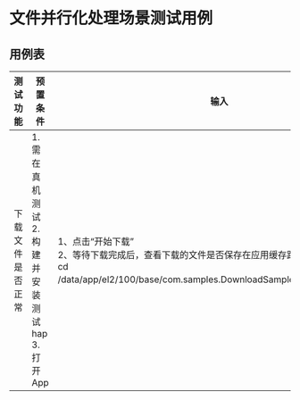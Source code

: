 # 文件并行化处理场景测试用例

## 用例表

| 测试功能                              | 预置条件                                | 输入                   | 预期输出                               | 是否自动 | 测试结果 |
|-----------------------------------|-------------------------------------|----------------------|------------------------------------|------|------|
| 下载文件是否正常 | 1. 需在真机测试 <br/> 2. 构建并安装测试hap <br/> 3.打开App| 1、点击“开始下载” <br/> 2、等待下载完成后，查看下载的文件是否保存在应用缓存路径下（可用hdc shell cd /data/app/el2/100/base/com.samples.DownloadSample/haps/entry/cache） | 1、下载队列中三个任务能正常下载 <br/> 2、下载完成后，在案例应用缓存路径下可以找到下载的文件：case_plugin-1.0.10-Alpha.zip、after_cache.png、icon_main_color.png | 否    | Pass |
